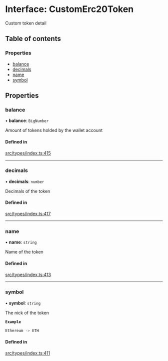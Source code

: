 # Interface: CustomErc20Token

Custom token detail

## Table of contents

### Properties

- [balance](CustomErc20Token.md#balance)
- [decimals](CustomErc20Token.md#decimals)
- [name](CustomErc20Token.md#name)
- [symbol](CustomErc20Token.md#symbol)

## Properties

### balance

• **balance**: `BigNumber`

Amount of tokens holded by the wallet account

#### Defined in

[src/types/index.ts:415](https://github.com/nevermined-io/components-catalog/blob/7d68f2d/lib/src/types/index.ts#L415)

___

### decimals

• **decimals**: `number`

Decimals of the token

#### Defined in

[src/types/index.ts:417](https://github.com/nevermined-io/components-catalog/blob/7d68f2d/lib/src/types/index.ts#L417)

___

### name

• **name**: `string`

Name of the token

#### Defined in

[src/types/index.ts:413](https://github.com/nevermined-io/components-catalog/blob/7d68f2d/lib/src/types/index.ts#L413)

___

### symbol

• **symbol**: `string`

The nick of the token

**`Example`**

```ts
Ethereum -> ETH
```

#### Defined in

[src/types/index.ts:411](https://github.com/nevermined-io/components-catalog/blob/7d68f2d/lib/src/types/index.ts#L411)
